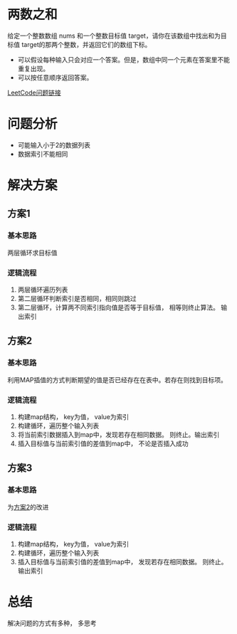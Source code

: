 # 两数之和
给定一个整数数组 nums 和一个整数目标值 target，请你在该数组中找出和为目标值 target的那两个整数，并返回它们的数组下标。

- 可以假设每种输入只会对应一个答案。但是，数组中同一个元素在答案里不能重复出现。
- 可以按任意顺序返回答案。

[LeetCode问题链接](https://leetcode-cn.com/problems/two-sum/)

# 问题分析
- 可能输入小于2的数据列表
- 数据索引不能相同

# 解决方案

## 方案1
### 基本思路

两层循环求目标值

### 逻辑流程

1. 两层循环遍历列表
2. 第二层循环判断索引是否相同，相同则跳过
3. 第二层循环，计算两不同索引指向值是否等于目标值， 相等则终止算法。 输出索引

## 方案2
### 基本思路
利用MAP插值的方式判断期望的值是否已经存在在表中。若存在则找到目标项。

### 逻辑流程
1. 构建map结构， key为值， value为索引
2. 构建循环，遍历整个输入列表
3. 将当前索引数据插入到map中，发现若存在相同数据。 则终止。输出索引
4. 插入目标值与当前索引值的差值到map中， 不论是否插入成功

## 方案3
### 基本思路
为[方案2](#方案2)的改进

### 逻辑流程
1. 构建map结构， key为值， value为索引
2. 构建循环，遍历整个输入列表
3. 插入目标值与当前索引值的差值到map中， 发现若存在相同数据。 则终止。输出索引

# 总结
解决问题的方式有多种， 多思考